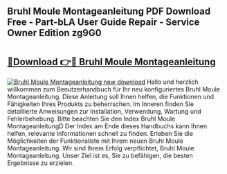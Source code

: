 ## Bruhl Moule Montageanleitung PDF Download Free - Part-bLA User Guide Repair - Service Owner Edition zg9G0

# <h2><a href="http://df8z7g.blite.top/?on=Bruhl+Moule+Montageanleitung">🔗Download 👉🔴 Bruhl Moule Montageanleitung</a></h2>

[![Bruhl Moule Montageanleitung new download](https://i.imgur.com/lujVjoI.png)](http://df8z7g.blite.top/?on=Bruhl+Moule+Montageanleitung)
Hallo und herzlich willkommen zum Benutzerhandbuch für Ihr neu konfiguriertes Bruhl Moule Montageanleitung. Diese Anleitung soll Ihnen helfen, die Funktionen und Fähigkeiten Ihres Produkts zu beherrschen. Im Inneren finden Sie detaillierte Anweisungen zur Installation, Verwendung, Wartung und Fehlerbehebung. Bitte beachten Sie den Index Bruhl Moule MontageanleitungD Der Index am Ende dieses Handbuchs kann Ihnen helfen, relevante Informationen schnell zu finden. Erleben Sie die Möglichkeiten der Funktionsliste mit Ihrem neuen Bruhl Moule Montageanleitung. Wir sind Ihrem Erfolg verpflichtet, Bruhl Moule Montageanleitung. Unser Ziel ist es, Sie zu befähigen, die besten Ergebnisse zu erzielen.
